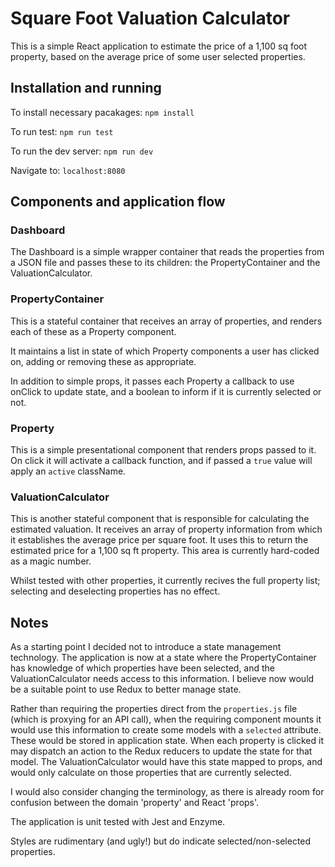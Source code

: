 # Square Foot Valuation Calculator

This is a simple React application to estimate the price of a 1,100 sq foot property, based on the average price of some user selected properties.

## Installation and running

To install necessary pacakages:
`npm install`

To run test:
`npm run test`

To run the dev server:
`npm run dev`

Navigate to:
`localhost:8080`
## Components and application flow

### Dashboard

The Dashboard is a simple wrapper container that reads the properties from a JSON file and passes these to its children: the PropertyContainer and the ValuationCalculator.

### PropertyContainer

This is a stateful container that receives an array of properties, and renders each of these as a Property component.

It maintains a list in state of which Property components a user has clicked on, adding or removing these as appropriate.

In addition to simple props, it passes each Property a callback to use onClick to update state, and a boolean to inform if it is currently selected or not.

### Property

This is a simple presentational component that renders props passed to it. On click it will activate a callback function, and if passed a `true` value will apply an `active` className.

### ValuationCalculator

This is another stateful component that is responsible for calculating the estimated valuation. It receives an array of property information from which it establishes the average price per square foot. It uses this to return the estimated price for a 1,100 sq ft property. This area is currently hard-coded as a magic number.

Whilst tested with other properties, it currently recives the full property list; selecting and deselecting properties has no effect.

## Notes

As a starting point I decided not to introduce a state management technology. The application is now at a state where the PropertyContainer has knowledge of which properties have been selected, and the ValuationCalculator needs access to this information. I believe now would be a suitable point to use Redux to better manage state.

Rather than requiring the properties direct from the `properties.js` file (which is proxying for an API call), when the requiring component mounts it would use this information to create some models with a `selected` attribute. These would be stored in application state. When each property is clicked it may dispatch an action to the Redux reducers to update the state for that model. The ValuationCalculator would have this state mapped to props, and would only calculate on those properties that are currently selected.

I would also consider changing the terminology, as there is already room for confusion between the domain 'property' and React 'props'. 

The application is unit tested with Jest and Enzyme.

Styles are rudimentary (and ugly!) but do indicate selected/non-selected properties.
